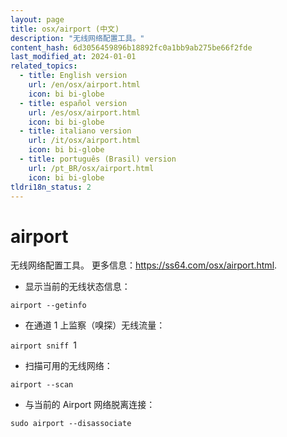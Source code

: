 ```yaml
---
layout: page
title: osx/airport (中文)
description: "无线网络配置工具。"
content_hash: 6d3056459896b18892fc0a1bb9ab275be66f2fde
last_modified_at: 2024-01-01
related_topics:
  - title: English version
    url: /en/osx/airport.html
    icon: bi bi-globe
  - title: español version
    url: /es/osx/airport.html
    icon: bi bi-globe
  - title: italiano version
    url: /it/osx/airport.html
    icon: bi bi-globe
  - title: português (Brasil) version
    url: /pt_BR/osx/airport.html
    icon: bi bi-globe
tldri18n_status: 2
---
```

# airport

无线网络配置工具。
更多信息：<https://ss64.com/osx/airport.html>.

- 显示当前的无线状态信息：

`airport --getinfo`

- 在通道 1 上监察（嗅探）无线流量：

`airport sniff `<span class="tldr-var badge badge-pill bg-dark-lm bg-white-dm text-white-lm text-dark-dm font-weight-bold">1</span>

- 扫描可用的无线网络：

`airport --scan`

- 与当前的 Airport 网络脱离连接：

`sudo airport --disassociate`
